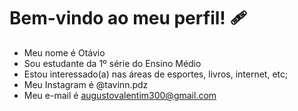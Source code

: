 # Bem-vindo ao meu perfil! 🩹
- Meu nome é Otávio
- Sou estudante da 1º série do Ensino Médio
- Estou interessado(a) nas áreas de esportes, livros, internet, etc;
- Meu Instagram é @tavinn.pdz
- Meu e-mail é augustovalentim300@gmail.com
